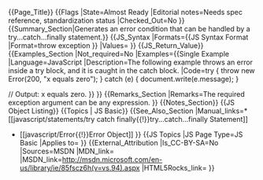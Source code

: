 {{Page_Title}}
{{Flags
|State=Almost Ready
|Editorial notes=Needs spec reference, standardization status
|Checked_Out=No
}}
{{Summary_Section|Generates an error condition that can be handled by a try...catch...finally statement.}}
{{JS_Syntax
|Formats={{JS Syntax Format
|Format=throw exception
}}
|Values=
}}
{{JS_Return_Value}}
{{Examples_Section
|Not_required=No
|Examples={{Single Example
|Language=JavaScript
|Description=The following example throws an error inside a try block, and it is caught in the catch block.
|Code=try {
         throw new Error(200, "x equals zero");
 }
 catch (e) {
     document.write(e.message);
 }
 
 // Output: x equals zero.
}}
}}
{{Remarks_Section
|Remarks=The required exception argument can be any expression.
}}
{{Notes_Section}}
{{JS Object Listing}}
{{Topics | JS Basic}}
{{See_Also_Section
|Manual_links=* [[javascript/statements/try catch finally{{!}}try...catch...finally Statement]]
* [[javascript/Error{{!}}Error Object]]
}}
{{JS Topics
|JS Page Type=JS Basic
|Applies to=
}}
{{External_Attribution
|Is_CC-BY-SA=No
|Sources=MSDN
|MDN_link=
|MSDN_link=http://msdn.microsoft.com/en-us/library/ie/85fscz6h(v=vs.94).aspx
|HTML5Rocks_link=
}}
